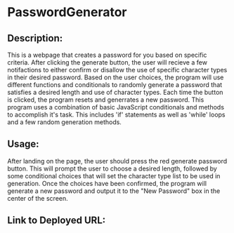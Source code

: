 # PasswordGenerator

## Description:
This is a webpage that creates a password for you based on specific criteria. After clicking the generate button, the user will recieve a few notifactions to either confirm or disallow the use of specific character types in their desired password. Based on the user choices, the program will use different functions and conditionals to randomly generate a password that satisfies a desired length and use of character types. Each time the button is clicked, the program resets and generrates a new password. This program uses a combination of basic JavaScript conditionals and methods to accomplish it's task. This includes 'if' statements as well as 'while' loops and a few random generation methods.

## Usage:
After landing on the page, the user should press the red generate password button. This will prompt the user to choose a desired length, followed by some conditional choices that will set the character type list to be used in generation. Once the choices have been confirmed, the program will generate a new password and output it to the "New Password" box in the center of the screen.

## Link to Deployed URL:
